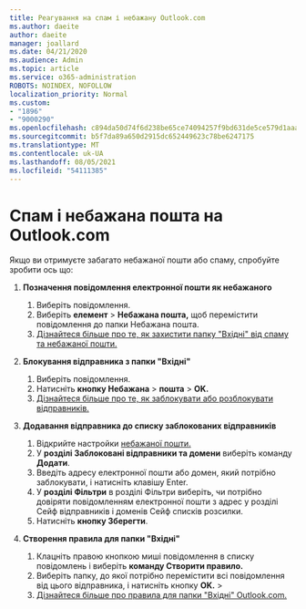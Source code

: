 ```yaml
---
title: Реагування на спам і небажану Outlook.com
ms.author: daeite
author: daeite
manager: joallard
ms.date: 04/21/2020
ms.audience: Admin
ms.topic: article
ms.service: o365-administration
ROBOTS: NOINDEX, NOFOLLOW
localization_priority: Normal
ms.custom:
- "1896"
- "9000290"
ms.openlocfilehash: c894da50d74f6d238be65ce74094257f9bd631de5ce579d1aaa511292c2523e6
ms.sourcegitcommit: b5f7da89a650d2915dc652449623c78be6247175
ms.translationtype: MT
ms.contentlocale: uk-UA
ms.lasthandoff: 08/05/2021
ms.locfileid: "54111385"
---
```

# <a name="spam-and-junk-email-in-outlookcom"></a>Спам і небажана пошта на Outlook.com

Якщо ви отримуєте забагато небажаної пошти або спаму, спробуйте зробити ось що:

1. **Позначення повідомлення електронної пошти як небажаного**
    1. Виберіть повідомлення.
    1. Виберіть **елемент**  >  **Небажана пошта,** щоб перемістити повідомлення до папки Небажана пошта.
    1. [Дізнайтеся більше про те, як захистити папку "Вхідні" від спаму та небажаної пошти.](https://support.office.com/article/a3ece97b-82f8-4a5e-9ac3-e92fa6427ae4?wt.mc_id=Office_Outlook_com_Alchemy)

1. **Блокування відправника з папки "Вхідні"**
    1. Виберіть повідомлення.
    1. Натисніть **кнопку Небажана**  >  **пошта**  >  **OK.**
    1. [Дізнайтеся більше про те, як заблокувати або розблокувати відправників.](https://support.office.com/article/afba1c94-77bb-4f50-8b85-057cf52f4d5e?wt.mc_id=Office_Outlook_com_Alchemy)

1. **Додавання відправника до списку заблокованих відправників**
    1. Відкрийте настройки [небажаної пошти.](https://outlook.live.com/mail/options/mail/junkEmail/blockedSendersAndDomainsV2)
    1. У **розділі Заблоковані відправники та домени** виберіть команду **Додати**.
    1. Введіть адресу електронної пошти або домен, який потрібно заблокувати, і натисніть клавішу Enter.
    1. У **розділі Фільтри** в розділі Фільтри виберіть, чи потрібно довіряти повідомленням електронної пошти з адрес у розділі Сейф відправників і доменів Сейф списків розсилки.
    1. Натисніть **кнопку Зберегти**.

1. **Створення правила для папки "Вхідні"**
    1. Клацніть правою кнопкою миші повідомлення в списку повідомлень і виберіть **команду Створити правило.**
    1. Виберіть папку, до якої потрібно перемістити всі повідомлення від цього відправника, і натисніть кнопку **OK.**  >  
    1. [Дізнайтеся більше про правила для папки "Вхідні" Outlook.com.](https://support.office.com/article/4b094371-a5d7-49bd-8b1b-4e4896a7cc5d?wt.mc_id=Office_Outlook_com_Alchemy)
